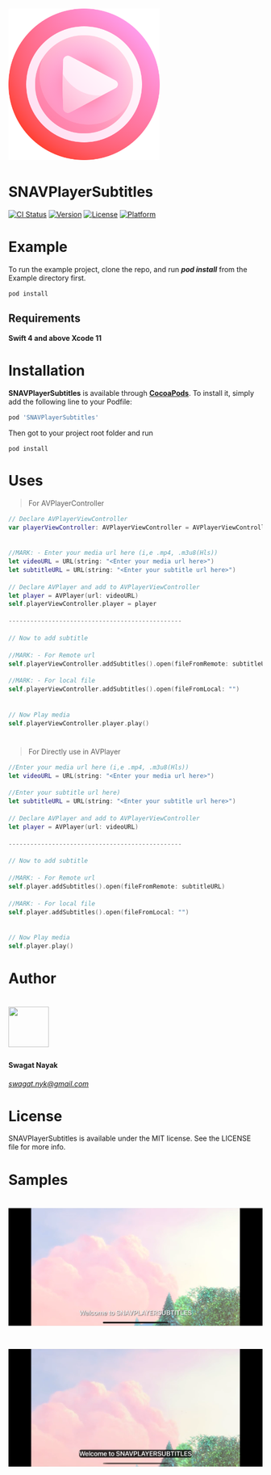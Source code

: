 
<h1>
    <img src="https://github.com/swagatnayak/SNAVPlayerSubtitles/blob/master/RefFiles/play.png?raw=true" width="300" height="300" />
</h1>

# SNAVPlayerSubtitles

[![CI Status](https://img.shields.io/travis/swagatnayak/SNAVPlayerSubtitles.svg?style=flat)](https://travis-ci.org/swagatnayak/SNAVPlayerSubtitles)
 [![Version](https://img.shields.io/cocoapods/v/SNAVPlayerSubtitles.svg?style=flat)](https://cocoapods.org/pods/SNAVPlayerSubtitles)
 [![License](https://img.shields.io/cocoapods/l/SNAVPlayerSubtitles.svg?style=flat)](https://cocoapods.org/pods/SNAVPlayerSubtitles)
 [![Platform](https://img.shields.io/cocoapods/p/SNAVPlayerSubtitles.svg?style=flat)](https://cocoapods.org/pods/SNAVPlayerSubtitles)


# Example

To run the example project, clone the repo, and run ***pod install*** from the Example directory first.

```shell
pod install
```

## Requirements

**Swift 4 and above
Xcode 11**

# Installation

**SNAVPlayerSubtitles** is available through **[CocoaPods](https://cocoapods.org/pods/SNAVPlayerSubtitles)**. To install
it, simply add the following line to your Podfile:

```ruby
pod 'SNAVPlayerSubtitles'
```

Then got to your project root folder and run

```shell
pod install
```

# Uses

> For AVPlayerController

```swift
// Declare AVPlayerViewController
var playerViewController: AVPlayerViewController = AVPlayerViewController()


//MARK: - Enter your media url here (i,e .mp4, .m3u8(Hls))
let videoURL = URL(string: "<Enter your media url here>")
let subtitleURL = URL(string: "<Enter your subtitle url here>")

// Declare AVPlayer and add to AVPlayerViewController
let player = AVPlayer(url: videoURL)
self.playerViewController.player = player

------------------------------------------------

// Now to add subtitle

//MARK: - For Remote url
self.playerViewController.addSubtitles().open(fileFromRemote: subtitleURL)

//MARK: - For local file
self.playerViewController.addSubtitles().open(fileFromLocal: "")


// Now Play media
self.playerViewController.player.play()

```


#

>For Directly use in AVPlayer


```swift
//Enter your media url here (i,e .mp4, .m3u8(Hls))
let videoURL = URL(string: "<Enter your media url here>")

//Enter your subtitle url here)
let subtitleURL = URL(string: "<Enter your subtitle url here>")

// Declare AVPlayer and add to AVPlayerViewController
let player = AVPlayer(url: videoURL)

------------------------------------------------

// Now to add subtitle

//MARK: - For Remote url
self.player.addSubtitles().open(fileFromRemote: subtitleURL)

//MARK: - For local file
self.player.addSubtitles().open(fileFromLocal: "")


// Now Play media
self.player.play()

```


# Author

<h1>
 <img src="https://avatars.githubusercontent.com/u/36082457?s=400&u=a84a6c07d1922a6edd85541b94fc5cfc0a0ac892&v=4" width="80" height="80"  />
</h1>

#### Swagat Nayak
###### swagat.nyk@gmail.com

# License

SNAVPlayerSubtitles is available under the MIT license. See the LICENSE file for more info.

# Samples

 <h1>
 <img src="https://github.com/swagatnayak/SNAVPlayerSubtitles/blob/master/RefFiles/Screenshot1.png?raw=true" />
 </h1>

 <h1>
 <img src="https://github.com/swagatnayak/SNAVPlayerSubtitles/blob/master/RefFiles/Screenshot2.png?raw=true"  />
 </h1>